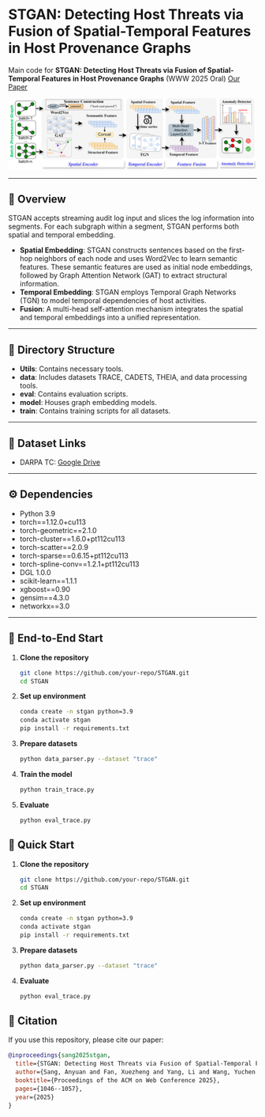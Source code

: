 # STGAN: Detecting Host Threats via Fusion of Spatial-Temporal Features in Host Provenance Graphs

Main code for **STGAN: Detecting Host Threats via Fusion of Spatial-Temporal
Features in Host Provenance Graphs** (WWW 2025 Oral) [Our Paper](https://dl.acm.org/doi/10.1145/3696410.3714925)

![STGAN Architecture](overview.png)

---

## 📖 Overview

STGAN accepts streaming audit log input and slices the log information into segments. For each subgraph within a segment, STGAN performs both spatial and temporal embedding.  

- **Spatial Embedding**: STGAN constructs sentences based on the first-hop neighbors of each node and uses Word2Vec to learn semantic features. These semantic features are used as initial node embeddings, followed by Graph Attention Network (GAT) to extract structural information.  
- **Temporal Embedding**: STGAN employs Temporal Graph Networks (TGN) to model temporal dependencies of host activities.  
- **Fusion**: A multi-head self-attention mechanism integrates the spatial and temporal embeddings into a unified representation.  

---

## 📂 Directory Structure

- **Utils**: Contains necessary tools.  
- **data**: Includes datasets TRACE, CADETS, THEIA, and data processing tools.  
- **eval**: Contains evaluation scripts.  
- **model**: Houses graph embedding models.  
- **train**: Contains training scripts for all datasets.  

---

## 🔗 Dataset Links

- DARPA TC: [Google Drive](https://drive.google.com/open?id=1QlbUFWAGq3Hpl8wVdzOdIoZLFxkII4EK)  

---

## ⚙️ Dependencies

- Python 3.9  
- torch==1.12.0+cu113  
- torch-geometric==2.1.0  
- torch-cluster==1.6.0+pt112cu113  
- torch-scatter==2.0.9  
- torch-sparse==0.6.15+pt112cu113  
- torch-spline-conv==1.2.1+pt112cu113  
- DGL 1.0.0  
- scikit-learn==1.1.1  
- xgboost==0.90  
- gensim==4.3.0  
- networkx==3.0  

---

## 🚀 End-to-End Start

1. **Clone the repository**
   ```bash
   git clone https://github.com/your-repo/STGAN.git
   cd STGAN
2. **Set up environment**
    ```bash
    conda create -n stgan python=3.9
    conda activate stgan
    pip install -r requirements.txt
3. **Prepare datasets**
    ```bash
    python data_parser.py --dataset "trace"
4. **Train the model**
    ```bash
    python train_trace.py
5. **Evaluate**
    ```bash
    python eval_trace.py

## 🚀 Quick Start
1. **Clone the repository**
   ```bash
   git clone https://github.com/your-repo/STGAN.git
   cd STGAN
2. **Set up environment**
    ```bash
    conda create -n stgan python=3.9
    conda activate stgan
    pip install -r requirements.txt
3. **Prepare datasets**
    ```bash
    python data_parser.py --dataset "trace"
4. **Evaluate**
    ```bash
    python eval_trace.py

## 📑 Citation

If you use this repository, please cite our paper:

```bibtex
@inproceedings{sang2025stgan,
  title={STGAN: Detecting Host Threats via Fusion of Spatial-Temporal Features in Host Provenance Graphs},
  author={Sang, Anyuan and Fan, Xuezheng and Yang, Li and Wang, Yuchen and Zhou, Lu and Jia, Junbo and Yang, Huipeng},
  booktitle={Proceedings of the ACM on Web Conference 2025},
  pages={1046--1057},
  year={2025}
}
